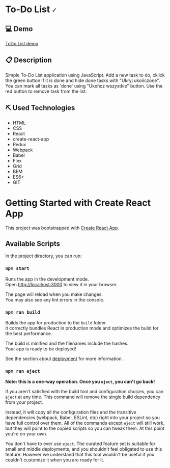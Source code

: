# To-Do List `✓`
## 💻 Demo

[ToDo List demo](https://rudolfini.github.io/todo-list-react/)
## 📋 Description

Simple To-Do List application using JavaScript. Add a new task to do, cklick the green button if it is done and hide done tasks with "Ukryj ukończone". You can mark all tasks as 'done' using "Ukończ wszystkie" button.  Use the red button to remove task from the list.

## ⛏ Used Technologies

- HTML
- CSS
- React
- create-react-app
- Redux
- Webpack
- Babel
- Flex
- Grid
- BEM
- ES6+
- GIT
# Getting Started with Create React App

This project was bootstrapped with [Create React App](https://github.com/facebook/create-react-app).

## Available Scripts

In the project directory, you can run:

### `npm start`

Runs the app in the development mode.\
Open [http://localhost:3000](http://localhost:3000) to view it in your browser.

The page will reload when you make changes.\
You may also see any lint errors in the console.
### `npm run build`

Builds the app for production to the `build` folder.\
It correctly bundles React in production mode and optimizes the build for the best performance.

The build is minified and the filenames include the hashes.\
Your app is ready to be deployed!

See the section about [deployment](https://facebook.github.io/create-react-app/docs/deployment) for more information.

### `npm run eject`

**Note: this is a one-way operation. Once you `eject`, you can't go back!**

If you aren't satisfied with the build tool and configuration choices, you can `eject` at any time. This command will remove the single build dependency from your project.

Instead, it will copy all the configuration files and the transitive dependencies (webpack, Babel, ESLint, etc) right into your project so you have full control over them. All of the commands except `eject` will still work, but they will point to the copied scripts so you can tweak them. At this point you're on your own.

You don't have to ever use `eject`. The curated feature set is suitable for small and middle deployments, and you shouldn't feel obligated to use this feature. However we understand that this tool wouldn't be useful if you couldn't customize it when you are ready for it.